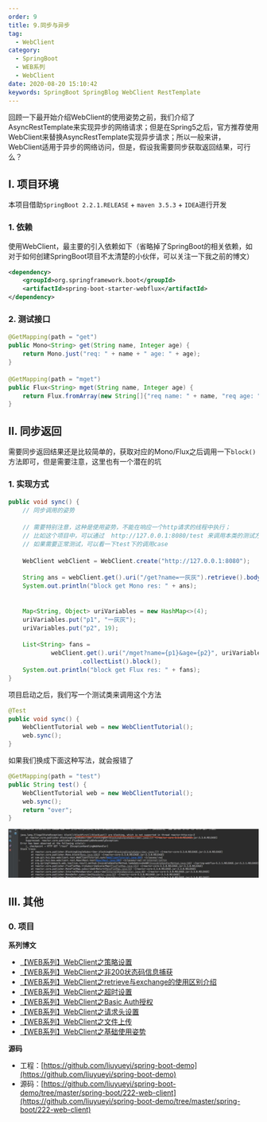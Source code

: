 ```yaml
---
order: 9
title: 9.同步与异步
tag: 
  - WebClient
category: 
  - SpringBoot
  - WEB系列
  - WebClient
date: 2020-08-20 15:10:42
keywords: SpringBoot SpringBlog WebClient RestTemplate
---
```


回顾一下最开始介绍WebClient的使用姿势之前，我们介绍了AsyncRestTemplate来实现异步的网络请求；但是在Spring5之后，官方推荐使用WebClient来替换AsyncRestTemplate实现异步请求；所以一般来讲，WebClient适用于异步的网络访问，但是，假设我需要同步获取返回结果，可行么？

<!-- more -->


## I. 项目环境

本项目借助`SpringBoot 2.2.1.RELEASE` + `maven 3.5.3` + `IDEA`进行开发

### 1. 依赖

使用WebClient，最主要的引入依赖如下（省略掉了SpringBoot的相关依赖，如对于如何创建SpringBoot项目不太清楚的小伙伴，可以关注一下我之前的博文）

```xml
<dependency>
    <groupId>org.springframework.boot</groupId>
    <artifactId>spring-boot-starter-webflux</artifactId>
</dependency>
```

### 2. 测试接口

```java
@GetMapping(path = "get")
public Mono<String> get(String name, Integer age) {
    return Mono.just("req: " + name + " age: " + age);
}

@GetMapping(path = "mget")
public Flux<String> mget(String name, Integer age) {
    return Flux.fromArray(new String[]{"req name: " + name, "req age: " + age});
}
```

## II. 同步返回

需要同步返回结果还是比较简单的，获取对应的Mono/Flux之后调用一下`block()`方法即可，但是需要注意，这里也有一个潜在的坑

### 1. 实现方式

```java
public void sync() {
    // 同步调用的姿势

    // 需要特别注意，这种是使用姿势，不能在响应一个http请求的线程中执行；
    // 比如这个项目中，可以通过  http://127.0.0.1:8080/test 来调用本类的测试方法；但本方法如果被这种姿势调用，则会抛异常；
    // 如果需要正常测试，可以看一下test下的调用case

    WebClient webClient = WebClient.create("http://127.0.0.1:8080");

    String ans = webClient.get().uri("/get?name=一灰灰").retrieve().bodyToMono(String.class).block();
    System.out.println("block get Mono res: " + ans);


    Map<String, Object> uriVariables = new HashMap<>(4);
    uriVariables.put("p1", "一灰灰");
    uriVariables.put("p2", 19);

    List<String> fans =
            webClient.get().uri("/mget?name={p1}&age={p2}", uriVariables).retrieve().bodyToFlux(String.class)
                    .collectList().block();
    System.out.println("block get Flux res: " + fans);
}
```

项目启动之后，我们写一个测试类来调用这个方法

```java
@Test
public void sync() {
    WebClientTutorial web = new WebClientTutorial();
    web.sync();
}
```

如果我们换成下面这种写法，就会报错了

```java
@GetMapping(path = "test")
public String test() {
    WebClientTutorial web = new WebClientTutorial();
    web.sync();
    return "over";
}
```

![](/imgs/200820/00.jpg)


## III. 其他

### 0. 项目

**系列博文**

- [【WEB系列】WebClient之策略设置](http://spring.hhui.top/spring-blog/2020/08/11/200811-SpringBoot%E7%B3%BB%E5%88%97WebClient%E4%B9%8B%E7%AD%96%E7%95%A5%E8%AE%BE%E7%BD%AE/)
- [【WEB系列】WebClient之非200状态码信息捕获](http://spring.hhui.top/spring-blog/2020/08/03/200803-SpringBoot%E7%B3%BB%E5%88%97WebClient%E4%B9%8B%E9%9D%9E200%E7%8A%B6%E6%80%81%E7%A0%81%E4%BF%A1%E6%81%AF%E6%8D%95%E8%8E%B7/)
- [【WEB系列】WebClient之retrieve与exchange的使用区别介绍](http://spring.hhui.top/spring-blog/2020/07/28/200728-SpringBoot%E7%B3%BB%E5%88%97WebClient%E4%B9%8Bretrieve%E4%B8%8Eexchange%E7%9A%84%E4%BD%BF%E7%94%A8%E5%8C%BA%E5%88%AB%E4%BB%8B%E7%BB%8D/)
- [【WEB系列】WebClient之超时设置](http://spring.hhui.top/spring-blog/2020/07/17/200717-SpringBoot%E7%B3%BB%E5%88%97WebClient%E4%B9%8B%E8%B6%85%E6%97%B6%E8%AE%BE%E7%BD%AE/)
- [【WEB系列】WebClient之Basic Auth授权](http://spring.hhui.top/spring-blog/2020/07/16/200716-SpringBoot%E7%B3%BB%E5%88%97WebClient%E4%B9%8BBasic-Auth%E6%8E%88%E6%9D%83/)
- [【WEB系列】WebClient之请求头设置](http://spring.hhui.top/spring-blog/2020/07/14/200714-SpringBoot%E7%B3%BB%E5%88%97WebClient%E4%B9%8B%E8%AF%B7%E6%B1%82%E5%A4%B4%E8%AE%BE%E7%BD%AE/)
- [【WEB系列】WebClient之文件上传](http://spring.hhui.top/spring-blog/2020/07/13/200713-SpringBoot%E7%B3%BB%E5%88%97WebClient%E4%B9%8B%E6%96%87%E4%BB%B6%E4%B8%8A%E4%BC%A0/)
- [【WEB系列】WebClient之基础使用姿势](http://spring.hhui.top/spring-blog/2020/07/09/200709-SpringBoot%E7%B3%BB%E5%88%97WebClient%E4%B9%8B%E5%9F%BA%E7%A1%80%E4%BD%BF%E7%94%A8%E5%A7%BF%E5%8A%BF/)

**源码**

- 工程：[https://github.com/liuyueyi/spring-boot-demo](https://github.com/liuyueyi/spring-boot-demo)
- 源码：[https://github.com/liuyueyi/spring-boot-demo/tree/master/spring-boot/222-web-client](https://github.com/liuyueyi/spring-boot-demo/tree/master/spring-boot/222-web-client)


